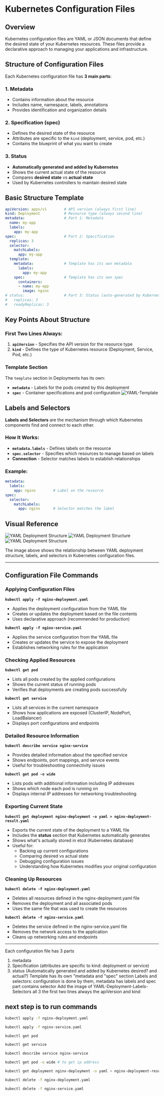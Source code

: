 # Kubernetes Configuration Files

## Overview

Kubernetes configuration files are YAML or JSON documents that define the desired state of your Kubernetes resources. These files provide a declarative approach to managing your applications and infrastructure.

## Structure of Configuration Files

Each Kubernetes configuration file has **3 main parts**:

### 1. Metadata
- Contains information about the resource
- Includes name, namespace, labels, annotations
- Provides identification and organization details

### 2. Specification (spec)
- Defines the desired state of the resource
- Attributes are specific to the `kind` (deployment, service, pod, etc.)
- Contains the blueprint of what you want to create

### 3. Status
- **Automatically generated and added by Kubernetes**
- Shows the current actual state of the resource
- Compares **desired state** vs **actual state**
- Used by Kubernetes controllers to maintain desired state

## Basic Structure Template

```yaml
apiVersion: apps/v1        # API version (always first line)
kind: Deployment           # Resource type (always second line)
metadata:                  # Part 1: Metadata
  name: my-app
  labels:
    app: my-app
spec:                      # Part 2: Specification
  replicas: 3
  selector:
    matchLabels:
      app: my-app
  template:
    metadata:              # Template has its own metadata
      labels:
        app: my-app
    spec:                  # Template has its own spec
      containers:
      - name: my-app
        image: nginx
# status:                  # Part 3: Status (auto-generated by Kubernetes)
#   replicas: 3
#   readyReplicas: 3
```

## Key Points About Structure

### First Two Lines Always:
1. **`apiVersion`** - Specifies the API version for the resource type
2. **`kind`** - Defines the type of Kubernetes resource (Deployment, Service, Pod, etc.)

### Template Section
The `template` section in Deployments has its own:
- **`metadata`** - Labels for the pods created by this deployment
- **`spec`** - Container specifications and pod configuration
![YAML-Template](assets/YAML-Template.png)
## Labels and Selectors

**Labels and Selectors** are the mechanism through which Kubernetes components find and connect to each other.

### How It Works:
- **`metadata.labels`** - Defines labels on the resource
- **`spec.selector`** - Specifies which resources to manage based on labels
- **Connection** - Selector matches labels to establish relationships

### Example:
```yaml
metadata:
  labels:
    app: nginx        # Label on the resource
spec:
  selector:
    matchLabels:
      app: nginx      # Selector matches the label
```

## Visual Reference

![YAML Deployment Structure](assets/YAML-Deployment-Labels-Selectors-1.png)
![YAML Deployment Structure](assets/YAML-Deployment-Labels-Selectors-2.png)
![YAML Deployment Structure](assets/YAML-Ports-Service-and-Pod-3.png)

The image above shows the relationship between YAML deployment structure, labels, and selectors in Kubernetes configuration files.

---

## Configuration File Commands

### Applying Configuration Files

**`kubectl apply -f nginx-deployment.yaml`**
- Applies the deployment configuration from the YAML file
- Creates or updates the deployment based on the file contents
- Uses declarative approach (recommended for production)

**`kubectl apply -f nginx-service.yaml`**
- Applies the service configuration from the YAML file
- Creates or updates the service to expose the deployment
- Establishes networking rules for the application

### Checking Applied Resources

**`kubectl get pod`**
- Lists all pods created by the applied configurations
- Shows the current status of running pods
- Verifies that deployments are creating pods successfully

**`kubectl get service`**
- Lists all services in the current namespace
- Shows how applications are exposed (ClusterIP, NodePort, LoadBalancer)
- Displays port configurations and endpoints

### Detailed Resource Information

**`kubectl describe service nginx-service`**
- Provides detailed information about the specified service
- Shows endpoints, port mappings, and service events
- Useful for troubleshooting connectivity issues

**`kubectl get pod -o wide`**
- Lists pods with additional information including IP addresses
- Shows which node each pod is running on
- Displays internal IP addresses for networking troubleshooting

### Exporting Current State

**`kubectl get deployment nginx-deployment -o yaml > nginx-deployment-result.yaml`**
- Exports the current state of the deployment to a YAML file
- Includes the **status** section that Kubernetes automatically generates
- Shows what's actually stored in etcd (Kubernetes database)
- Useful for:
  - Backing up current configurations
  - Comparing desired vs actual state
  - Debugging configuration issues
  - Understanding how Kubernetes modifies your original configuration

### Cleaning Up Resources

**`kubectl delete -f nginx-deployment.yaml`**
- Deletes all resources defined in the nginx-deployment.yaml file
- Removes the deployment and all associated pods
- Uses the same file that was used to create the resources

**`kubectl delete -f nginx-service.yaml`**
- Deletes the service defined in the nginx-service.yaml file
- Removes the network access to the application
- Cleans up networking rules and endpoints

---
Each configuration file has 3 parts

1. metadata
2. Specification (attributes are specific to kind: deployment or service)
3. status (Automatically generated and added by Kubernetes desired? and actual?)
Template has its own "metadata and "spec" section
Labels and selectors: configuration is done by them, metadata has labels and spec part contains selector
Add the image of YAML-Deployment-Labels-Selectors all 3
the first two lines always the apiVersion and kind


next step is to run commands
---
```bash
kubectl apply -f nginx-deployment.yaml

kubectl apply -f nginx-service.yaml

kubectl get pod

kubectl get service

kubectl describe service nginx-service

kubectl get pod -o wide # to get ip address

kubectl get deployment nginx-deployment -o yaml > nginx-deployment-result.yaml # when you want to see the status stored in etcd and store it in yaml file named result.

kubectl delete -f nginx-deployment.yaml

kubectl delete -f nginx-service.yaml
```
